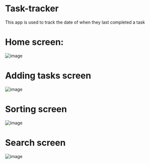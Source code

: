 # Task-tracker
This app is used to track the date of when they last completed a task 

# Home screen:
![image](https://user-images.githubusercontent.com/35873687/158044960-e43c1065-b309-41ec-bf31-c4ca2b26114a.png)

# Adding tasks screen
![image](https://user-images.githubusercontent.com/35873687/158044791-dcccfffb-194e-4625-a4b1-41afa0f18b47.png)

# Sorting screen
![image](https://user-images.githubusercontent.com/35873687/158044975-af6faca9-8407-4598-9335-a46e30dec269.png)

# Search screen
![image](https://user-images.githubusercontent.com/35873687/158045066-71c5651c-8666-47c0-aaa4-276e55dde563.png)
